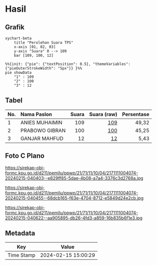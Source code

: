 # Hasil

## Grafik

```mermaid
xychart-beta
    title "Perolehan Suara TPS"
    x-axis [01, 02, 03]
    y-axis "Suara" 0 --> 109
    bar [109, 100, 12]
```

```mermaid
%%{init: {"pie": {"textPosition": 0.5}, "themeVariables": {"pieOuterStrokeWidth": "5px"}} }%%
pie showData
    "1" : 109
    "2" : 100
    "3" : 12
```

## Tabel

| No. | Nama Paslon    | Suara | Suara (raw) | Persentase |
|:--- |:-------------- | -----:| -----------:| ----------:|
| 1   | ANIES MUHAIMIN | 109   | [109][p-1]  | 49,32      |
| 2   | PRABOWO GIBRAN | 100   | [100][p-2]  | 45,25      |
| 3   | GANJAR MAHFUD  | 12    | [12][p-3]   | 5,43       |


[p-1]: https://github.com/gigit-pemilu/pemilu-2024-21-kepulauan-riau/blob/main/pilpres/hitung-suara/sub/21-kepulauan-riau/sub/71-kota-batam/sub/11-sagulung/sub/1004-sagulung-kota/sub/074-tps/sub/paslon-1.txt
[p-2]: https://github.com/gigit-pemilu/pemilu-2024-21-kepulauan-riau/blob/main/pilpres/hitung-suara/sub/21-kepulauan-riau/sub/71-kota-batam/sub/11-sagulung/sub/1004-sagulung-kota/sub/074-tps/sub/paslon-2.txt
[p-3]: https://github.com/gigit-pemilu/pemilu-2024-21-kepulauan-riau/blob/main/pilpres/hitung-suara/sub/21-kepulauan-riau/sub/71-kota-batam/sub/11-sagulung/sub/1004-sagulung-kota/sub/074-tps/sub/paslon-3.txt

## Foto C Plano

https://sirekap-obj-formc.kpu.go.id/d211/pemilu/ppwp/21/71/11/10/04/2171111004074-20240215-040403--e829ff85-5dae-4b08-a7a4-3376c3d2768a.jpg

https://sirekap-obj-formc.kpu.go.id/d211/pemilu/ppwp/21/71/11/10/04/2171111004074-20240215-040455--68dcb165-f63e-4704-8712-e5849d24e2cb.jpg

https://sirekap-obj-formc.kpu.go.id/d211/pemilu/ppwp/21/71/11/10/04/2171111004074-20240215-040622--aa905895-db26-4fd3-a859-16b835b6f1e3.jpg


## Metadata

| Key        | Value               |
| ---------- | ------------------- |
| Time Stamp | 2024-02-15 15:00:29 |



